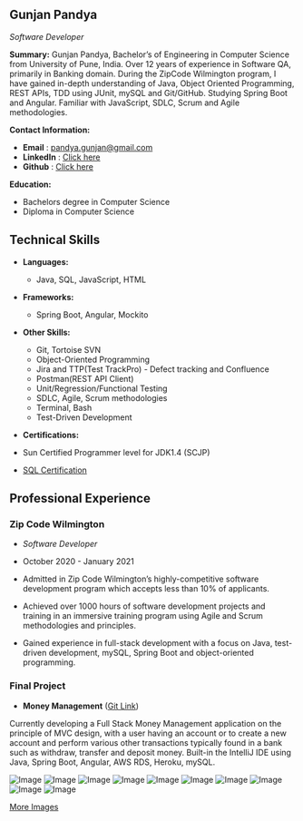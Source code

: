 ## Gunjan Pandya

_Software Developer_

**Summary:**
Gunjan Pandya, Bachelor’s of Engineering in Computer Science from University of Pune, India. Over 12 years of experience in Software QA, primarily in Banking domain. During the ZipCode Wilmington program, I have gained in-depth understanding of Java, Object Oriented Programming, REST APIs, TDD using JUnit, mySQL and Git/GitHub. Studying Spring Boot and Angular. Familiar with JavaScript, SDLC, Scrum and Agile methodologies.

**Contact Information:**

- **Email** : pandya.gunjan@gmail.com
- **LinkedIn** : <a href="https://www.linkedin.com/in/pandyagunjan/" target="_blank" rel="noopener noreferrer">Click here</a>
- **Github** : <a href="https://github.com/pandyagunjan" target="_blank" rel="noopener noreferrer">Click here</a>

**Education:**
- Bachelors degree in Computer Science
- Diploma in Computer Science

## Technical Skills
- **Languages:**
  - Java, SQL, JavaScript, HTML
- **Frameworks:**
  - Spring Boot, Angular, Mockito
- **Other Skills:**
  - Git, Tortoise SVN
  - Object-Oriented Programming
  - Jira and TTP(Test TrackPro) - Defect tracking and Confluence
  - Postman(REST API Client)
  - Unit/Regression/Functional Testing
  - SDLC, Agile, Scrum methodologies
  - Terminal, Bash
  - Test-Driven Development  

- **Certifications:** 
- Sun Certified Programmer level for JDK1.4 (SCJP)
- [SQL Certification](Gunjan_SQL_Certificate.pdf)

## Professional Experience
### Zip Code Wilmington
- _Software Developer_ 
- October 2020 - January 2021

- Admitted in Zip Code Wilmington’s highly-competitive software development program which accepts less than 10% of applicants.
- Achieved over 1000 hours of software development projects and training in an immersive training program using Agile and Scrum methodologies and principles.
- Gained experience in full-stack development with a focus on Java, test-driven development, mySQL, Spring Boot and object-oriented programming.

### Final Project
- **Money Management** ([Git Link](https://github.com/pandyagunjan/FullStack.MicroWebApplication-Server))

Currently developing a Full Stack Money Management application on the principle of MVC design, with a user having an account or to create a new account and perform various other transactions typically found in a bank such as withdraw, transfer and deposit money. Built-in the IntelliJ IDE using Java, Spring Boot, Angular, AWS RDS, Heroku, mySQL.  

![Image](/ZipBank_UI_Snapshots/1.png)
![Image](/ZipBank_UI_Snapshots/2.png)
![Image](/ZipBank_UI_Snapshots/3.png)
![Image](/ZipBank_UI_Snapshots/4.png)
![Image](/ZipBank_UI_Snapshots/5.png)
![Image](/ZipBank_UI_Snapshots/6.png)
![Image](/ZipBank_UI_Snapshots/7.png)
![Image](/ZipBank_UI_Snapshots/8.png)
![Image](/ZipBank_UI_Snapshots/9.png)
![Image](/ZipBank_UI_Snapshots/10.png)

[More Images](https://github.com/pandyagunjan/Portfolio/tree/main/ZipBank_UI_Snapshots)
